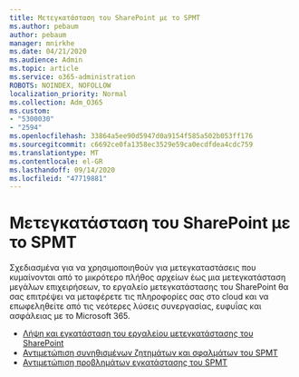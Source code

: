```yaml
---
title: Μετεγκατάσταση του SharePoint με το SPMT
ms.author: pebaum
author: pebaum
manager: mnirkhe
ms.date: 04/21/2020
ms.audience: Admin
ms.topic: article
ms.service: o365-administration
ROBOTS: NOINDEX, NOFOLLOW
localization_priority: Normal
ms.collection: Adm_O365
ms.custom:
- "5300030"
- "2594"
ms.openlocfilehash: 33864a5ee90d5947d0a9154f585a502b053ff176
ms.sourcegitcommit: c6692ce0fa1358ec3529e59ca0ecdfdea4cdc759
ms.translationtype: MT
ms.contentlocale: el-GR
ms.lasthandoff: 09/14/2020
ms.locfileid: "47719881"
---
```

# <a name="sharepoint-migration-with-spmt"></a>Μετεγκατάσταση του SharePoint με το SPMT

Σχεδιασμένα για να χρησιμοποιηθούν για μετεγκαταστάσεις που κυμαίνονται από το μικρότερο πλήθος αρχείων έως μια μετεγκατάσταση μεγάλων επιχειρήσεων, το εργαλείο μετεγκατάστασης του SharePoint θα σας επιτρέψει να μεταφέρετε τις πληροφορίες σας στο cloud και να επωφεληθείτε από τις νεότερες λύσεις συνεργασίας, ευφυΐας και ασφάλειας με το Microsoft 365.

- [Λήψη και εγκατάσταση του εργαλείου μετεγκατάστασης του SharePoint](https://docs.microsoft.com/sharepointmigration/introducing-the-sharepoint-migration-tool)
- [Αντιμετώπιση συνηθισμένων ζητημάτων και σφαλμάτων του SPMT](https://docs.microsoft.com/sharepointmigration/troubleshooting-common-spmt-issues)
- [Αντιμετώπιση προβλημάτων εγκατάστασης του SPMT](https://docs.microsoft.com/sharepointmigration/spmt-install-issues#troubleshooting-spmt-installation-issues)

